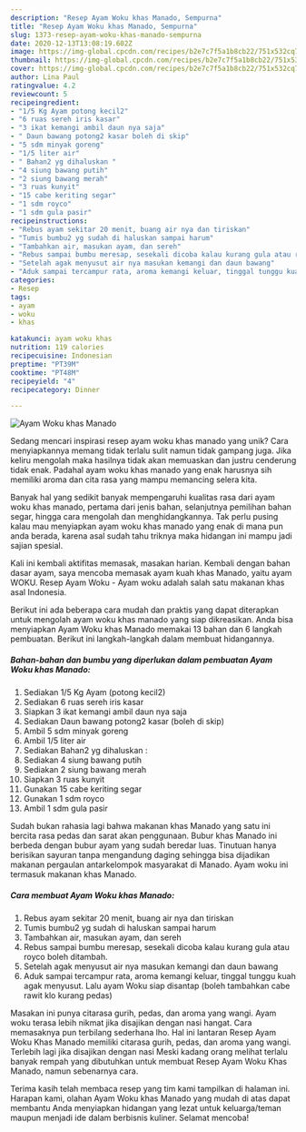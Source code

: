 ```yaml
---
description: "Resep Ayam Woku khas Manado, Sempurna"
title: "Resep Ayam Woku khas Manado, Sempurna"
slug: 1373-resep-ayam-woku-khas-manado-sempurna
date: 2020-12-13T13:08:19.602Z
image: https://img-global.cpcdn.com/recipes/b2e7c7f5a1b8cb22/751x532cq70/ayam-woku-khas-manado-foto-resep-utama.jpg
thumbnail: https://img-global.cpcdn.com/recipes/b2e7c7f5a1b8cb22/751x532cq70/ayam-woku-khas-manado-foto-resep-utama.jpg
cover: https://img-global.cpcdn.com/recipes/b2e7c7f5a1b8cb22/751x532cq70/ayam-woku-khas-manado-foto-resep-utama.jpg
author: Lina Paul
ratingvalue: 4.2
reviewcount: 5
recipeingredient:
- "1/5 Kg Ayam potong kecil2"
- "6 ruas sereh iris kasar"
- "3 ikat kemangi ambil daun nya saja"
- " Daun bawang potong2 kasar boleh di skip"
- "5 sdm minyak goreng"
- "1/5 liter air"
- " Bahan2 yg dihaluskan "
- "4 siung bawang putih"
- "2 siung bawang merah"
- "3 ruas kunyit"
- "15 cabe keriting segar"
- "1 sdm royco"
- "1 sdm gula pasir"
recipeinstructions:
- "Rebus ayam sekitar 20 menit, buang air nya dan tiriskan"
- "Tumis bumbu2 yg sudah di haluskan sampai harum"
- "Tambahkan air, masukan ayam, dan sereh"
- "Rebus sampai bumbu meresap, sesekali dicoba kalau kurang gula atau royco boleh ditambah."
- "Setelah agak menyusut air nya masukan kemangi dan daun bawang"
- "Aduk sampai tercampur rata, aroma kemangi keluar, tinggal tunggu kuah agak menyusut. Lalu ayam Woku siap disantap (boleh tambahkan cabe rawit klo kurang pedas)"
categories:
- Resep
tags:
- ayam
- woku
- khas

katakunci: ayam woku khas 
nutrition: 119 calories
recipecuisine: Indonesian
preptime: "PT39M"
cooktime: "PT48M"
recipeyield: "4"
recipecategory: Dinner

---
```



![Ayam Woku khas Manado](https://img-global.cpcdn.com/recipes/b2e7c7f5a1b8cb22/751x532cq70/ayam-woku-khas-manado-foto-resep-utama.jpg)

Sedang mencari inspirasi resep ayam woku khas manado yang unik? Cara menyiapkannya memang tidak terlalu sulit namun tidak gampang juga. Jika keliru mengolah maka hasilnya tidak akan memuaskan dan justru cenderung tidak enak. Padahal ayam woku khas manado yang enak harusnya sih memiliki aroma dan cita rasa yang mampu memancing selera kita.

Banyak hal yang sedikit banyak mempengaruhi kualitas rasa dari ayam woku khas manado, pertama dari jenis bahan, selanjutnya pemilihan bahan segar, hingga cara mengolah dan menghidangkannya. Tak perlu pusing kalau mau menyiapkan ayam woku khas manado yang enak di mana pun anda berada, karena asal sudah tahu triknya maka hidangan ini mampu jadi sajian spesial.

Kali ini kembali aktifitas memasak, masakan harian. Kembali dengan bahan dasar ayam, saya mencoba memasak ayam kuah khas Manado, yaitu ayam WOKU. Resep Ayam Woku - Ayam woku adalah salah satu makanan khas asal Indonesia.


Berikut ini ada beberapa cara mudah dan praktis yang dapat diterapkan untuk mengolah ayam woku khas manado yang siap dikreasikan. Anda bisa menyiapkan Ayam Woku khas Manado memakai 13 bahan dan 6 langkah pembuatan. Berikut ini langkah-langkah dalam membuat hidangannya.

<!--inarticleads1-->

##### Bahan-bahan dan bumbu yang diperlukan dalam pembuatan Ayam Woku khas Manado:

1. Sediakan 1/5 Kg Ayam (potong kecil2)
1. Sediakan 6 ruas sereh iris kasar
1. Siapkan 3 ikat kemangi ambil daun nya saja
1. Sediakan  Daun bawang potong2 kasar (boleh di skip)
1. Ambil 5 sdm minyak goreng
1. Ambil 1/5 liter air
1. Sediakan  Bahan2 yg dihaluskan :
1. Sediakan 4 siung bawang putih
1. Sediakan 2 siung bawang merah
1. Siapkan 3 ruas kunyit
1. Gunakan 15 cabe keriting segar
1. Gunakan 1 sdm royco
1. Ambil 1 sdm gula pasir


Sudah bukan rahasia lagi bahwa makanan khas Manado yang satu ini bercita rasa pedas dan sarat akan penggunaan. Bubur khas Manado ini berbeda dengan bubur ayam yang sudah beredar luas. Tinutuan hanya berisikan sayuran tanpa mengandung daging sehingga bisa dijadikan makanan pergaulan antarkelompok masyarakat di Manado. Ayam woku ini termasuk makanan khas Manado. 

<!--inarticleads2-->

##### Cara membuat Ayam Woku khas Manado:

1. Rebus ayam sekitar 20 menit, buang air nya dan tiriskan
1. Tumis bumbu2 yg sudah di haluskan sampai harum
1. Tambahkan air, masukan ayam, dan sereh
1. Rebus sampai bumbu meresap, sesekali dicoba kalau kurang gula atau royco boleh ditambah.
1. Setelah agak menyusut air nya masukan kemangi dan daun bawang
1. Aduk sampai tercampur rata, aroma kemangi keluar, tinggal tunggu kuah agak menyusut. Lalu ayam Woku siap disantap (boleh tambahkan cabe rawit klo kurang pedas)


Masakan ini punya citarasa gurih, pedas, dan aroma yang wangi. Ayam woku terasa lebih nikmat jika disajikan dengan nasi hangat. Cara memasaknya pun terbilang sederhana lho. Hal ini lantaran Resep Ayam Woku Khas Manado memiliki citarasa gurih, pedas, dan aroma yang wangi. Terlebih lagi jika disajikan dengan nasi Meski kadang orang melihat terlalu banyak rempah yang dibutuhkan untuk membuat Resep Ayam Woku Khas Manado, namun sebenarnya cara. 

Terima kasih telah membaca resep yang tim kami tampilkan di halaman ini. Harapan kami, olahan Ayam Woku khas Manado yang mudah di atas dapat membantu Anda menyiapkan hidangan yang lezat untuk keluarga/teman maupun menjadi ide dalam berbisnis kuliner. Selamat mencoba!
